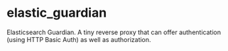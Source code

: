 elastic_guardian
================

Elasticsearch Guardian. A tiny reverse proxy that can offer authentication (using HTTP Basic Auth) as well as authorization.
